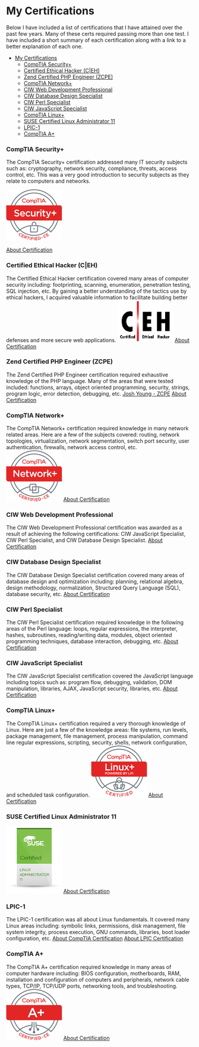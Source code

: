 # My Certifications

Below I have included a list of certifications that I have attained over the past few years.
Many of these certs required passing more than one test. I have included a short summary of each certification along with a link to a better explanation of each one.

- [My Certifications](#my-certifications)
    - [CompTIA Security+](#comptia-security)
    - [Certified Ethical Hacker (C|EH)](#certified-ethical-hacker-ceh)
    - [Zend Certified PHP Engineer (ZCPE)](#zend-certified-php-engineer-zcpe)
    - [CompTIA Network+](#comptia-network)
    - [CIW Web Development Professional](#ciw-web-development-professional)
    - [CIW Database Design Specialist](#ciw-database-design-specialist)
    - [CIW Perl Specialist](#ciw-perl-specialist)
    - [CIW JavaScript Specialist](#ciw-javascript-specialist)
    - [CompTIA Linux+](#comptia-linux)
    - [SUSE Certified Linux Administrator 11](#suse-certified-linux-administrator-11)
    - [LPIC-1](#lpic-1)
    - [CompTIA A+](#comptia-a)

### <a name='security'></a>CompTIA Security+

The CompTIA Security+ certification addressed many IT security subjects such as: cryptography, network security, compliance, threats, access control, etc. This was a very good introduction to security subjects as they relate to computers and networks.

![Security Plus Logo](../images/certs/resized/SecurityPlus_Logo_Certified_CE.png)

[About Certification](https://certification.comptia.org/certifications/security)

### <a name='ceh'></a>Certified Ethical Hacker (C|EH)
The Certified Ethical Hacker certification covered many areas of computer security including: footprinting, scanning, enumeration, penetration testing, SQL injection, etc. By gaining a better understanding of the tactics use by ethical hackers, I acquired valuable information to facilitate building better defenses and more secure web applications.
![CEH Logo](../images/certs/resized/CEH_logo.gif)
[About Certification](https://www.eccouncil.org/Certification/certified-ethical-hacker)

### <a name='pce'></a>Zend Certified PHP Engineer (ZCPE)
The Zend Certified PHP Engineer certification required exhaustive knowledge of the PHP language. Many of the areas that were tested included: functions, arrays, object oriented programming, security, strings, program logic, error detection, debugging, etc.
[Josh Young - ZCPE](https://www.zend.com/en/yellow-pages/ZEND024785)
[About Certification](https://www.zend.com/en/services/certification/php-certification)

### <a name='network'></a>CompTIA Network+
The CompTIA Network+ certification required knowledge in many network related areas. Here are a few of the subjects covered: routing, network topologies, virtualization, network segmentation, switch port security, user authentication, firewalls, network access control, etc.
![Network Plus Logo](../images/certs/resized/NetworkPlus_Logo_Certified_CE.png)
[About Certification](https://certification.comptia.org/certifications/network)

### <a name='professional'></a>CIW Web Development Professional
The CIW Web Development Professional certification was awarded as a result of achieving the following certifications: CIW JavaScript Specialist, CIW Perl Specialist, and CIW Database Design Specialist.
[About Certification](http://www.ciwcertified.com/certifications/Web_Development_Series/development.php)

### <a name='database'></a>CIW Database Design Specialist
The CIW Database Design Specialist certification covered many areas of database design and optimization including: planning, relational algebra, design methodology, normalization, Structured Query Language (SQL), database security, etc.
[About Certification](http://www.ciwcertified.com/Certifications/Web_Development_Series/database_design.php)

### <a name='perl'></a>CIW Perl Specialist
The CIW Perl Specialist certification required knowledge in the following areas of the Perl language: loops, regular expressions, the interpreter, hashes, subroutines, reading/writing data, modules, object oriented programming techniques, database interaction, debugging, etc.
[About Certification](http://www.ciwcertified.com/Certifications/Web_Development_Series/perl.php)

### <a name='javascript'></a>CIW JavaScript Specialist
The CIW JavaScript Specialist certification covered the JavaScript language
including topics such as: program flow, debugging, validation, DOM manipulation, libraries, AJAX, JavaScript security, libraries, etc.
[About Certification](http://www.ciwcertified.com/Certifications/Web_Development_Series/javascript.php)

### <a name='linux'></a>CompTIA Linux+
The CompTIA Linux+ certification required a very thorough knowledge of Linux. Here are just a few of the knowledge areas: file systems, run levels, package management, file management, process manipulation, command line regular expressions, scripting, security, shells, network configuration, and scheduled task configuration.
![Linux Plus Logo](../images/certs/resized/LinuxPlus_Logo_Certified.png)
[About Certification](https://certification.comptia.org/certifications/linux)

### <a name='suse'></a>SUSE Certified Linux Administrator 11
![SUSE Logo](../images/certs/resized/cert_linux_admin_11.png)
[About Certification](https://training.suse.com/certification/sca-linux)

### <a name='lpci'></a>LPIC-1
The LPIC-1 certification was all about Linux fundamentals. It covered many Linux areas including: symbolic links, permissions, disk management, file system integrity, process execution, GNU commands, libraries, boot loader configuration, etc.
[About CompTIA Certification](https://certification.comptia.org/certifications/linux)
[About LPIC Certification](https://www.lpi.org/certification/get-certified-lpi/lpic-1-linux-server-professional)

### <a name='aplus'></a>CompTIA A+
The CompTIA A+ certification required knowledge in many areas of computer hardware including: BIOS configuration, motherboards, RAM, installation and configuration of computers and peripherals, network cable types, TCP/IP, TCP/UDP ports, networking tools, and troubleshooting.
![A Plus Logo](../images/certs/resized/Aplus_Logo_Certified_CE.png)
[About Certification](https://certification.comptia.org/certifications/a)
